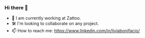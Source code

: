 ### Hi there 👋

- 🔭 I am currently working at Zattoo.
- 🛠️ I'm looking to collaborate on any project.
- 📫 How to reach me: https://www.linkedin.com/in/liviabonifacio/
